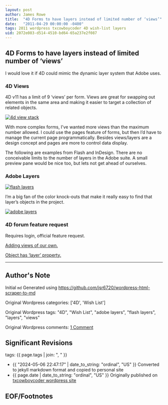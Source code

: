 ```yaml
---
layout: post
author: James Rowe
title:  "4D Forms to have layers instead of limited number of ‘views’"
date:   "2011-04-29 00:00:00 -0400"
tags: 2011 wordpress txcowboycoder 4D wish-list layers
uid: 2072e083-d514-4510-bd64-65a237e2f087
---
```



## 4D Forms to have layers instead of limited number of ‘views’


I would love it if 4D could mimic the dynamic layer system that Adobe uses.


### 4D Views


4D v11 has a limit of 9 ‘views’ per form. Views are great for swapping out elements in the same area and making it easier to target a collection of related objects.


[![4d view stack](https://txcowboycoder.files.wordpress.com/2011/04/views.png?w=500 "views")](http://txcowboycoder.files.wordpress.com/2011/04/views.png)


With more complex forms, I’ve wanted more views than the maximum number allowed. I could use the pages feature of forms, but then I’d have to manage the current page programmatically. Besides views/layers are a design concept and pages are more to control data display.


The following are examples from Flash and InDesign. There are no conceivable limits to the number of layers in the Adobe suite. A small preview pane would be nice too, but lets not get ahead of ourselves.


### Adobe Layers


[![flash layers](https://txcowboycoder.files.wordpress.com/2011/04/flash_layers.png?w=500 "flash_layers")](http://txcowboycoder.files.wordpress.com/2011/04/flash_layers.png)


I’m a big fan of the color knock-outs that make it really easy to find that layer’s objects in the project.


[![adobe layers](https://txcowboycoder.files.wordpress.com/2011/04/adobe_layers.png?w=500 "adobe_layers")](http://txcowboycoder.files.wordpress.com/2011/04/adobe_layers.png)


### 4D forum feature request


Requires login, official feature request.  

[Adding views of our own.](http://forums.4d.fr/Post/EN/2637386/1/3153697#3153697)  

[Object has ‘layer’ property.](http://forums.4d.fr/Post/EN/2428886/1/3153714#3153714)




---

## Author's Note

Initial `md` Generated using <https://github.com/jsr6720/wordpress-html-scraper-to-md>

Original Wordpress categories: ['4D', 'Wish List']

Original Wordpress tags: "4D", "Wish List", "adobe layers", "flash layers", "layers", "views"

Original Wordpress comments: <a href="https://txcowboycoder.wordpress.com/2011/04/29/4d-forms-to-have-layers-instead-of-limited-number-of-views/#comments">1 Comment</a>

## Significant Revisions

tags: {{ page.tags | join: ", " }} <!-- todo move this somewhere -->

- {{ "2024-05-06 22:47:17" | date_to_string: "ordinal", "US" }} Converted to jekyll markdown format and copied to personal site
- {{ page.date | date_to_string: "ordinal", "US" }} Originally published on [txcowboycoder wordpress site](https://txcowboycoder.wordpress.com/2011/04/29/4d-forms-to-have-layers-instead-of-limited-number-of-views/)

## EOF/Footnotes

